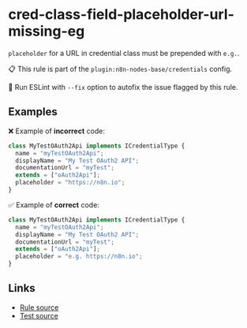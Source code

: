 [//]: # "File generated from a template. Do not edit this file directly."

# cred-class-field-placeholder-url-missing-eg

`placeholder` for a URL in credential class must be prepended with `e.g.`.

📋 This rule is part of the `plugin:n8n-nodes-base/credentials` config.

🔧 Run ESLint with `--fix` option to autofix the issue flagged by this rule.

## Examples

❌ Example of **incorrect** code:

```js
class MyTestOAuth2Api implements ICredentialType {
  name = "myTestOAuth2Api";
  displayName = "My Test OAuth2 API";
  documentationUrl = "myTest";
  extends = ["oAuth2Api"];
  placeholder = "https://n8n.io";
}
```

✅ Example of **correct** code:

```js
class MyTestOAuth2Api implements ICredentialType {
  name = "myTestOAuth2Api";
  displayName = "My Test OAuth2 API";
  documentationUrl = "myTest";
  extends = ["oAuth2Api"];
  placeholder = "e.g. https://n8n.io";
}
```

## Links

- [Rule source](../../lib/rules/cred-class-field-placeholder-url-missing-eg.ts)
- [Test source](../../tests/cred-class-field-placeholder-url-missing-eg.test.ts)
